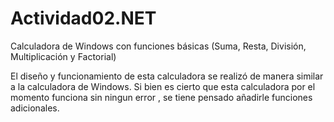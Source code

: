 # Actividad02.NET
Calculadora de Windows con funciones básicas (Suma, Resta, División, Multiplicación y Factorial)

El diseño y funcionamiento de esta calculadora se realizó de manera similar a la calculadora de Windows. Si bien es cierto que esta calculadora por el momento funciona sin ningun error , se tiene pensado añadirle funciones adicionales.
